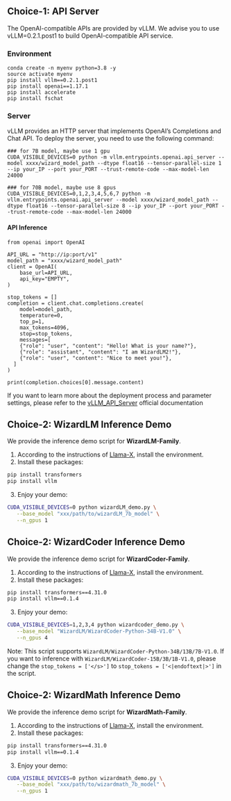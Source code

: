 
## Choice-1: API Server
The OpenAI-compatible APIs are provided by vLLM. We advise you to use vLLM=0.2.1.post1 to build OpenAI-compatible API service. 

### Environment

```
conda create -n myenv python=3.8 -y
source activate myenv
pip install vllm==0.2.1.post1
pip install openai==1.17.1
pip install accelerate
pip install fschat
```

### Server

vLLM provides an HTTP server that implements OpenAI’s Completions and Chat API. To deploy the server, you need to use the following command: 

```
### for 7B model, maybe use 1 gpu
CUDA_VISIBLE_DEVICES=0 python -m vllm.entrypoints.openai.api_server --model xxxx/wizard_model_path --dtype float16 --tensor-parallel-size 1 --ip your_IP --port your_PORT --trust-remote-code --max-model-len 24000
```

```
### for 70B model, maybe use 8 gpus
CUDA_VISIBLE_DEVICES=0,1,2,3,4,5,6,7 python -m vllm.entrypoints.openai.api_server --model xxxx/wizard_model_path --dtype float16 --tensor-parallel-size 8 --ip your_IP --port your_PORT --trust-remote-code --max-model-len 24000
```

#### API Inference
```
from openai import OpenAI

API_URL = "http://ip:port/v1"
model_path = "xxxx/wizard_model_path"
client = OpenAI(
    base_url=API_URL,
    api_key="EMPTY",
)

stop_tokens = []
completion = client.chat.completions.create(
    model=model_path,
    temperature=0,
    top_p=1,
    max_tokens=4096,
    stop=stop_tokens,
    messages=[
    {"role": "user", "content": "Hello! What is your name?"},
    {"role": "assistant", "content": "I am WizardLM2!"},
    {"role": "user", "content": "Nice to meet you!"},
  ]
)

print(completion.choices[0].message.content)

```

If you want to learn more about the deployment process and parameter settings, please refer to the [vLLM_API_Server](https://docs.vllm.ai/en/latest/serving/openai_compatible_server.html) official documentation 


## Choice-2: WizardLM Inference Demo

We provide the inference demo script for **WizardLM-Family**.

1. According to the instructions of [Llama-X](https://github.com/AetherCortex/Llama-X), install the environment.
2. Install these packages:
```bash
pip install transformers
pip install vllm
```
3. Enjoy your demo:
```bash
CUDA_VISIBLE_DEVICES=0 python wizardLM_demo.py \
   --base_model "xxx/path/to/wizardLM_7b_model" \
   --n_gpus 1
```


## Choice-2: WizardCoder Inference Demo

We provide the inference demo script for **WizardCoder-Family**.

1. According to the instructions of [Llama-X](https://github.com/AetherCortex/Llama-X), install the environment.
2. Install these packages:
```bash
pip install transformers==4.31.0
pip install vllm==0.1.4
```
3. Enjoy your demo:
```bash
CUDA_VISIBLE_DEVICES=1,2,3,4 python wizardcoder_demo.py \
   --base_model "WizardLM/WizardCoder-Python-34B-V1.0" \
   --n_gpus 4
```

Note: This script supports `WizardLM/WizardCoder-Python-34B/13B/7B-V1.0`. If you want to inference with `WizardLM/WizardCoder-15B/3B/1B-V1.0`, please change the `stop_tokens = ['</s>']` to `stop_tokens = ['<|endoftext|>']` in the script.


## Choice-2: WizardMath Inference Demo

We provide the inference demo script for **WizardMath-Family**.

1. According to the instructions of [Llama-X](https://github.com/AetherCortex/Llama-X), install the environment.
2. Install these packages:
```bash
pip install transformers==4.31.0
pip install vllm==0.1.4
```
3. Enjoy your demo:
```bash
CUDA_VISIBLE_DEVICES=0 python wizardmath_demo.py \
   --base_model "xxx/path/to/wizardmath_7b_model" \
   --n_gpus 1
```
